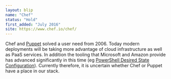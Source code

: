 ```yaml
---
layout: blip
name: "Chef"
status: "Hold"
first_added: "July 2016"
site: https://www.chef.io/chef/
---
```

Chef and <a href="puppet.html">Puppet</a> solved a user need from 2006. Today modern deployments will be taking more advantage of cloud infrastructure as well as PaaS services. In addition the tooling that Microsoft and Amazon provide has advanced significantly in this time (eg <a href="powershell-dsc">PowerShell Desired State Configuration</a>). Currently therefore, it is uncertain whether Chef or Puppet have a place in our stack.  